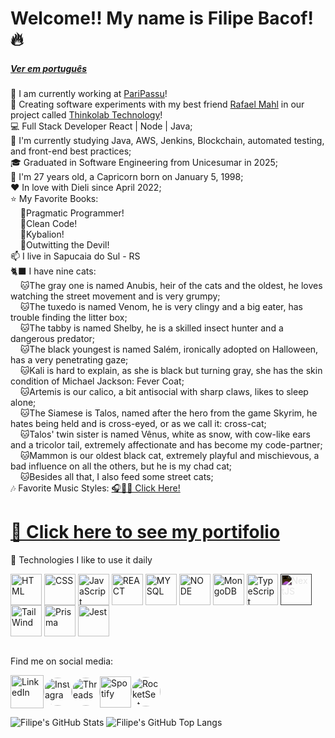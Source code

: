 # Welcome!! My name is Filipe Bacof! 🔥
##### [Ver em português](https://github.com/Filipe-Bacof/Filipe-Bacof/blob/main/Portugues.md)
🚀 I am currently working at [PariPassu](https://www.paripassu.com.br/)!</br>
🔭 Creating software experiments with my best friend [Rafael Mahl](https://github.com/mahlignus) in our project called [Thinkolab Technology](https://thinkolab.com.br/)!</br>
💻 Full Stack Developer React | Node | Java;</br>
🌱 I'm currently studying Java, AWS, Jenkins, Blockchain, automated testing, and front-end best practices;</br>
🎓 Graduated in Software Engineering from Unicesumar in 2025;</br>
🎂 I'm 27 years old, a Capricorn born on January 5, 1998;</br>
❤️ In love with Dieli since April 2022;</br>
⭐  My Favorite Books:</br>
&nbsp;&nbsp;&nbsp;&nbsp;📙Pragmatic Programmer!</br>
&nbsp;&nbsp;&nbsp;&nbsp;📘Clean Code!</br>
&nbsp;&nbsp;&nbsp;&nbsp;📗Kybalion!</br>
&nbsp;&nbsp;&nbsp;&nbsp;📓Outwitting the Devil!</br>
📫 I live in Sapucaia do Sul - RS</br>
🐈‍⬛ I have nine cats:</br>
&nbsp;&nbsp;&nbsp;&nbsp;🐱The gray one is named Anubis, heir of the cats and the oldest, he loves watching the street movement and is very grumpy;</br>
&nbsp;&nbsp;&nbsp;&nbsp;🐱The tuxedo is named Venom, he is very clingy and a big eater, has trouble finding the litter box;</br>
&nbsp;&nbsp;&nbsp;&nbsp;🐱The tabby is named Shelby, he is a skilled insect hunter and a dangerous predator;</br>
&nbsp;&nbsp;&nbsp;&nbsp;🐱The black youngest is named Salém, ironically adopted on Halloween, has a very penetrating gaze;</br>
&nbsp;&nbsp;&nbsp;&nbsp;🐱Kali is hard to explain, as she is black but turning gray, she has the skin condition of Michael Jackson: Fever Coat;</br>
&nbsp;&nbsp;&nbsp;&nbsp;🐱Artemis is our calico, a bit antisocial with sharp claws, likes to sleep alone;</br>
&nbsp;&nbsp;&nbsp;&nbsp;🐱The Siamese is Talos, named after the hero from the game Skyrim, he hates being held and is cross-eyed, or as we call it: cross-cat;</br>
&nbsp;&nbsp;&nbsp;&nbsp;🐱Talos' twin sister is named Vênus, white as snow, with cow-like ears and a tricolor tail, extremely affectionate and has become my code-partner;</br>
&nbsp;&nbsp;&nbsp;&nbsp;🐱Mammon is our oldest black cat, extremely playful and mischievous, a bad influence on all the others, but he is my chad cat;</br>
&nbsp;&nbsp;&nbsp;&nbsp;🐱Besides all that, I also feed some street cats;</br>
🎶 Favorite Music Styles: [🎧🍷🗿 Click Here!](https://filipe-bacof.github.io/Musicas-Bacof)</br>

# <a href="https://portfolio-filipe-bacof.vercel.app/" target="_blank">📎 Click here to see my portifolio</a></br>
🔧 Technologies I like to use it daily</br>
<div>
  <a href="https://developer.mozilla.org/en-US/docs/Web/HTML" target="_blank"><img align="center" alt="HTML" height="50" width="50" src="https://cdn.jsdelivr.net/gh/devicons/devicon/icons/html5/html5-original.svg" /></a>
  <a href="https://developer.mozilla.org/en-US/docs/Web/CSS" target="_blank"><img align="center" alt="CSS" height="50" width="50" src="https://cdn.jsdelivr.net/gh/devicons/devicon/icons/css3/css3-original.svg" /></a>
  <a href="https://developer.mozilla.org/en-US/docs/Web/JavaScript" target="_blank"><img align="center" alt="JavaScript" height="50" width="50" src="https://cdn.jsdelivr.net/gh/devicons/devicon/icons/javascript/javascript-original.svg" /></a>
  <a href="https://legacy.reactjs.org/docs" target="_blank"><img align="center" alt="REACT" height="50" width="50" src="https://cdn.jsdelivr.net/gh/devicons/devicon/icons/react/react-original.svg" /></a>
  <a href="https://dev.mysql.com/doc/" target="_blank"><img align="center" alt="MYSQL" height="50" width="50" src="https://cdn.jsdelivr.net/gh/devicons/devicon/icons/mysql/mysql-original.svg" /></a>
  <a href="https://nodejs.org/en/docs" target="_blank"><img align="center" alt="NODE" height="50" width="50" src="https://cdn.jsdelivr.net/gh/devicons/devicon/icons/nodejs/nodejs-original.svg" /></a>
  <a href="https://www.mongodb.com/docs/" target="_blank"><img align="center" alt="MongoDB" height="50" width="50" src="https://cdn.jsdelivr.net/gh/devicons/devicon/icons/mongodb/mongodb-original.svg" /></a>
  <a href="https://www.typescriptlang.org/docs/" target="_blank"><img align="center" alt="TypeScript" height="50" width="50" src="https://cdn.jsdelivr.net/gh/devicons/devicon/icons/typescript/typescript-original.svg" /></a>
  <a href="https://nextjs.org/docs" target="_blank"><img align="center" alt="NextJS" height="50" width="50" src="https://cdn.jsdelivr.net/gh/devicons/devicon/icons/nextjs/nextjs-original.svg" style="filter: invert(100%);"/></a>
  <a href="https://tailwindcss.com/docs" target="_blank"><img align="center" alt="TailWind" height="50" width="50" src="https://cdn.jsdelivr.net/gh/devicons/devicon@latest/icons/tailwindcss/tailwindcss-original.svg" /></a>
  <a href="https://www.prisma.io/docs" target="_blank"><img align="center" alt="Prisma" height="50" width="50" src="https://cdn.worldvectorlogo.com/logos/prisma-3.svg"/></a>
  <a href="https://jestjs.io/docs/getting-started" target="_blank"><img align="center" alt="Jest" height="50" width="50" src="https://cdn.jsdelivr.net/gh/devicons/devicon/icons/jest/jest-plain.svg" /></a>
</div></br>

Find me on social media:</br>
<div style="display: flex; align-items: center">
  <a href="https://www.linkedin.com/in/filipe-bacof/" target="_blank"><img height="53px" width="53px" src="https://img.icons8.com/color/512/linkedin-circled--v1.png" alt="LinkedIn"></a>
  <a href="https://www.instagram.com/filipe.bacof/" target="_blank"><img height="45px" width="45px" src="https://cpaq.ufms.br/files/2022/03/Instagram-logo-free-download-PNG-e1647376733700.png" alt="Instagram" style="border-radius: 50%"></a>
  <a href="https://www.threads.net/@filipe.bacof" target="_blank"><img height="45px" width="45px" src="https://github.com/user-attachments/assets/c1af0847-b704-49f0-8d7f-f2a8a8998f0c" alt="Threads" style="border-radius: 50%"></a>
  <a href="https://open.spotify.com/user/8k3a5mqfxtf78erfftdjjp03e" target="_blank"><img height="50px" width="50px" src="https://www.freepnglogos.com/uploads/spotify-logo-png/spotify-icon-green-logo-8.png" alt="Spotify"></a>
  <a href="https://app.rocketseat.com.br/me/filipe-bacof" target="_blank"><img height="47px" width="47px" src="https://avatars.githubusercontent.com/u/28929274?s=280&v=4" alt="RocketSeat" style="border-radius: 50%"></a>
</div>

![Filipe's GitHub Stats](https://github-readme-stats.vercel.app/api?username=Filipe-Bacof&show_icons=true&theme=transparent)
![Filipe's GitHub Top Langs](https://github-readme-stats.vercel.app/api/top-langs/?username=Filipe-Bacof&layout=compact&theme=transparent)

<!-- ![Snake animation](https://github.com/Filipe-Bacof/Filipe-Bacof/blob/output/github-contribution-grid-snake.svg) -->
